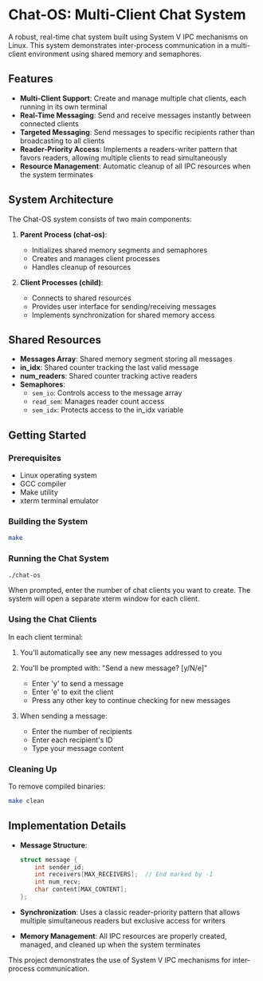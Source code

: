 # Chat-OS: Multi-Client Chat System

A robust, real-time chat system built using System V IPC mechanisms on Linux. This system demonstrates inter-process communication in a multi-client environment using shared memory and semaphores.

## Features

- **Multi-Client Support**: Create and manage multiple chat clients, each running in its own terminal
- **Real-Time Messaging**: Send and receive messages instantly between connected clients
- **Targeted Messaging**: Send messages to specific recipients rather than broadcasting to all clients
- **Reader-Priority Access**: Implements a readers-writer pattern that favors readers, allowing multiple clients to read simultaneously
- **Resource Management**: Automatic cleanup of all IPC resources when the system terminates

## System Architecture

The Chat-OS system consists of two main components:

1. **Parent Process (chat-os)**: 
   - Initializes shared memory segments and semaphores
   - Creates and manages client processes
   - Handles cleanup of resources

2. **Client Processes (child)**: 
   - Connects to shared resources
   - Provides user interface for sending/receiving messages
   - Implements synchronization for shared memory access

## Shared Resources

- **Messages Array**: Shared memory segment storing all messages
- **in_idx**: Shared counter tracking the last valid message
- **num_readers**: Shared counter tracking active readers
- **Semaphores**:
  - `sem_io`: Controls access to the message array
  - `read_sem`: Manages reader count access
  - `sem_idx`: Protects access to the in_idx variable

## Getting Started

### Prerequisites

- Linux operating system
- GCC compiler
- Make utility
- xterm terminal emulator

### Building the System

```bash
make
```

### Running the Chat System

```bash
./chat-os
```

When prompted, enter the number of chat clients you want to create. The system will open a separate xterm window for each client.

### Using the Chat Clients

In each client terminal:

1. You'll automatically see any new messages addressed to you
2. You'll be prompted with: "Send a new message? [y/N/e]"
   - Enter 'y' to send a message
   - Enter 'e' to exit the client
   - Press any other key to continue checking for new messages

3. When sending a message:
   - Enter the number of recipients
   - Enter each recipient's ID
   - Type your message content

### Cleaning Up

To remove compiled binaries:

```bash
make clean
```

## Implementation Details

- **Message Structure**:
  ```c
  struct message {
      int sender_id;
      int receivers[MAX_RECEIVERS];  // End marked by -1
      int num_recv;
      char content[MAX_CONTENT];
  };
  ```

- **Synchronization**: Uses a classic reader-priority pattern that allows multiple simultaneous readers but exclusive access for writers

- **Memory Management**: All IPC resources are properly created, managed, and cleaned up when the system terminates

This project demonstrates the use of System V IPC mechanisms for inter-process communication.